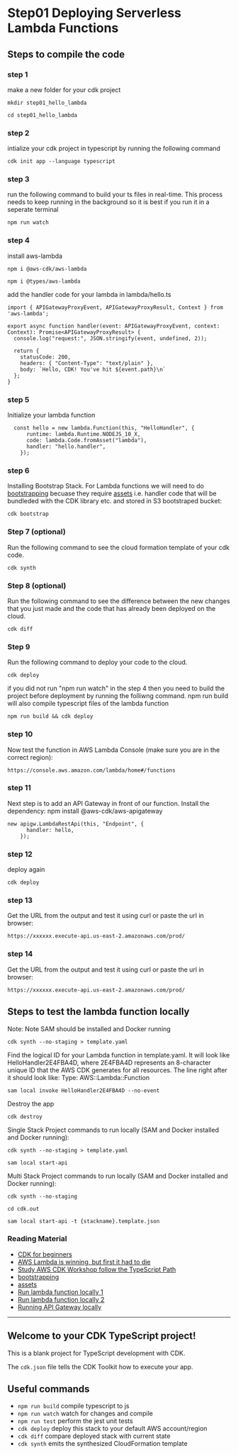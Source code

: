 # Step01 Deploying Serverless Lambda Functions

## Steps to compile the code

### step 1

make a new folder for your cdk project

```
mkdir step01_hello_lambda

cd step01_hello_lambda
```

### step 2

intialize your cdk project in typescript by running the following command

```
cdk init app --language typescript
```

### step 3

run the following command to build your ts files in real-time. This process needs to keep running in the background so it is best if you run it in a seperate terminal

```
npm run watch
```

### step 4

install aws-lambda

```
npm i @aws-cdk/aws-lambda

npm i @types/aws-lambda

```

add the handler code for your lambda in lambda/hello.ts

```
import { APIGatewayProxyEvent, APIGatewayProxyResult, Context } from 'aws-lambda';

export async function handler(event: APIGatewayProxyEvent, context: Context): Promise<APIGatewayProxyResult> {
  console.log("request:", JSON.stringify(event, undefined, 2));

  return {
    statusCode: 200,
    headers: { "Content-Type": "text/plain" },
    body: `Hello, CDK! You've hit ${event.path}\n`
  };
}
```

### step 5

Initialize your lambda function

```
  const hello = new lambda.Function(this, "HelloHandler", {
      runtime: lambda.Runtime.NODEJS_10_X,
      code: lambda.Code.fromAsset("lambda"),
      handler: "hello.handler",
    });

```

### step 6

Installing Bootstrap Stack.
For Lambda functions we will need to do [bootstrapping](https://docs.aws.amazon.com/cdk/latest/guide/bootstrapping.html) becuase they require [assets](https://docs.aws.amazon.com/cdk/latest/guide/assets.html) i.e. handler code that will be bundleded with the CDK library etc. and stored in S3 bootstraped bucket:

```
cdk bootstrap
```

### Step 7 (optional)

Run the following command to see the cloud formation template of your cdk code.

```
cdk synth
```

### Step 8 (optional)

Run the following command to see the difference between the new changes that you just made and the code that has already been deployed on the cloud.

```
cdk diff
```

### Step 9

Run the following command to deploy your code to the cloud.

```
cdk deploy
```

if you did not run "npm run watch" in the step 4 then you need to build the project before deployment by running the folliwng command. npm run build will also compile typescript files of the lambda function

```
npm run build && cdk deploy
```

### step 10

Now test the function in AWS Lambda Console (make sure you are in the correct region):

```
https://console.aws.amazon.com/lambda/home#/functions
```

### step 11

Next step is to add an API Gateway in front of our function. Install the dependency: npm install @aws-cdk/aws-apigateway

```
new apigw.LambdaRestApi(this, "Endpoint", {
      handler: hello,
    });
```

### step 12

deploy again

```
cdk deploy
```

### step 13

Get the URL from the output and test it using curl or paste the url in browser:

```
https://xxxxxx.execute-api.us-east-2.amazonaws.com/prod/
```

### step 14

Get the URL from the output and test it using curl or paste the url in browser:

```
https://xxxxxx.execute-api.us-east-2.amazonaws.com/prod/
```

## Steps to test the lambda function locally

Note: Note SAM should be installed and Docker running

```
cdk synth --no-staging > template.yaml
```

Find the logical ID for your Lambda function in template.yaml. It will look like HelloHandler2E4FBA4D, where 2E4FBA4D represents an 8-character unique ID that the AWS CDK generates for all resources. The line right after it should look like: Type: AWS::Lambda::Function

```
sam local invoke HelloHandler2E4FBA4D --no-event
```

Destroy the app

```
cdk destroy
```

Single Stack Project commands to run locally (SAM and Docker installed and Docker running):

```
cdk synth --no-staging > template.yaml

sam local start-api
```

Multi Stack Project commands to run locally (SAM and Docker installed and Docker running):

```
cdk synth --no-staging

cd cdk.out

sam local start-api -t {stackname}.template.json
```

### Reading Material

- [CDK for beginners](https://levelup.gitconnected.com/aws-cdk-for-beginners-e6c05ad91895)
- [AWS Lambda is winning, but first it had to die](https://acloudguru.com/blog/engineering/aws-lambda-is-winning-but-first-it-had-to-die)
- [Study AWS CDK Workshop follow the TypeScript Path](https://cdkworkshop.com/)
- [bootstrapping](https://docs.aws.amazon.com/cdk/latest/guide/bootstrapping.html)
- [assets](https://docs.aws.amazon.com/cdk/latest/guide/assets.html)
- [Run lambda function locally 1](https://docs.aws.amazon.com/cdk/latest/guide/sam.html)
- [Run lambda function locally 2](https://tlakomy.com/run-cdk-lambda-function-locally)
- [Running API Gateway locally](https://docs.aws.amazon.com/serverless-application-model/latest/developerguide/serverless-sam-cli-using-start-api.html)

---

## Welcome to your CDK TypeScript project!

This is a blank project for TypeScript development with CDK.

The `cdk.json` file tells the CDK Toolkit how to execute your app.

## Useful commands

- `npm run build` compile typescript to js
- `npm run watch` watch for changes and compile
- `npm run test` perform the jest unit tests
- `cdk deploy` deploy this stack to your default AWS account/region
- `cdk diff` compare deployed stack with current state
- `cdk synth` emits the synthesized CloudFormation template
